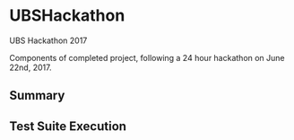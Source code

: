 # UBSHackathon
UBS Hackathon 2017

Components of completed project, following a 24 hour hackathon on June 22nd, 2017. 

Summary
------

Test Suite Execution
------
